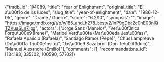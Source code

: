 {"tmdb_id": 104089, "title": "Year of Enlightment", "original_title": "El a\u00f1o de las luces", "slug_title": "year-of-enlightment", "date": "1986-12-05", "genre": "Drame / Guerre", "score": "6.2/10", "synopsis": "", "image": "https://image.tmdb.org/t/p/w185_and_h278_bestv2/lnP9gDbq2c0hE03niQTZKuaSLn7.jpg", "actors": ["Jorge Sanz (Manolo)", "Ver\u00f3nica Forqu\u00e9 (Irene)", "Maribel Verd\u00fa (Mar\u00eda Jes\u00fas)", "Rafaela Aparicio (Rafaela)", "Santiago Ramos (Pepe)", "Chus Lampreave (Do\u00f1a Tr\u00e1nsito)", "Jos\u00e9 Sazatornil (Don Te\u00f3dulo)", "Manuel Alexandre (Emilio)"], "comments": [], "recommandations_id": [134193, 335202, 100590, 57702]}